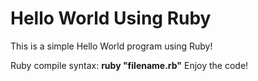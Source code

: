 # Hello World Using Ruby

This is a simple Hello World program using Ruby!

Ruby compile syntax: __ruby "filename.rb"__
Enjoy the code!
